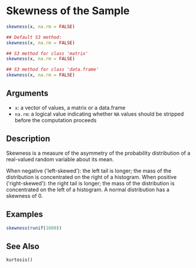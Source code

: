 # Skewness of the Sample

```r
skewness(x, na.rm = FALSE)

## Default S3 method:
skewness(x, na.rm = FALSE)

## S3 method for class 'matrix'
skewness(x, na.rm = FALSE)

## S3 method for class 'data.frame'
skewness(x, na.rm = FALSE)
```

## Arguments

- `x`: a vector of values, a matrix or a data.frame
- `na.rm`: a logical value indicating whether `NA` values should be stripped before the computation proceeds

## Description

Skewness is a measure of the asymmetry of the probability distribution of a real-valued random variable about its mean.

When negative ('left-skewed'): the left tail is longer; the mass of the distribution is concentrated on the right of a histogram. When positive ('right-skewed'): the right tail is longer; the mass of the distribution is concentrated on the left of a histogram. A normal distribution has a skewness of 0.

## Examples

```r
skewness(runif(1000))
```

## See Also

`kurtosis()`



